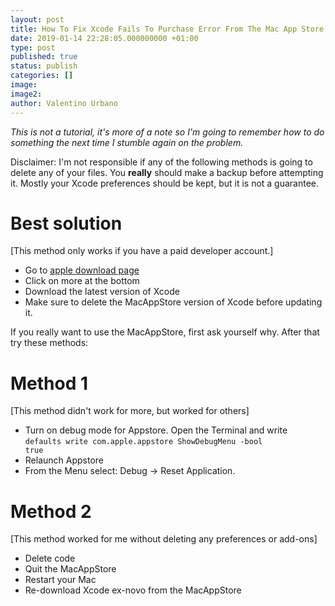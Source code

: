 ```yaml
---
layout: post
title: How To Fix Xcode Fails To Purchase Error From The Mac App Store
date: 2019-01-14 22:28:05.000000000 +01:00
type: post
published: true
status: publish
categories: []
image:
image2:
author: Valentino Urbano
---
```


_This is not a tutorial, it's more of a note so I'm going to remember how to do something the next time I stumble again on the problem._

Disclaimer: I'm not responsible if any of the following methods is going to delete any of your files. You **really** should make a backup before attempting it. Mostly your Xcode preferences should be kept, but it is not a guarantee.

# Best solution

[This method only works if you have a paid developer account.]

- Go to [apple download page][0]
- Click on more at the bottom
- Download the latest version of Xcode
- Make sure to delete the MacAppStore version of Xcode before updating it.

If you really want to use the MacAppStore, first ask yourself why. After that try these methods:

# Method 1

[This method didn't work for more, but worked for others]

- Turn on debug mode for Appstore. Open the Terminal and write <code>defaults write com.apple.appstore ShowDebugMenu -bool true</code>
- Relaunch Appstore
- From the Menu select: Debug → Reset Application.

# Method 2

[This method worked for me without deleting any preferences or add-ons]

- Delete code
- Quit the MacAppStore
- Restart your Mac
- Re-download Xcode ex-novo from the MacAppStore

[0]: https://developer.apple.com/xcode/download/
